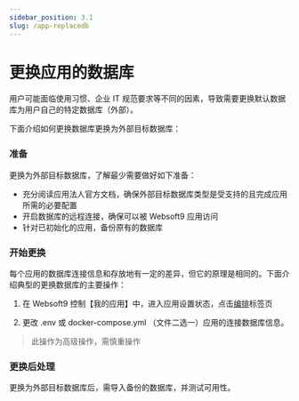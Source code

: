 ```yaml
---
sidebar_position: 3.1
slug: /app-replacedb
---
```


# 更换应用的数据库

用户可能面临使用习惯、企业 IT 规范要求等不同的因素，导致需要更换默认数据库为用户自己的特定数据库（外部）。  

下面介绍如何更换数据库更换为外部目标数据库：  

### 准备

更换为外部目标数据库，了解最少需要做好如下准备：

* 充分阅读应用法人官方文档，确保外部目标数据库类型是受支持的且完成应用所需的必要配置
* 开启数据库的远程连接，确保可以被 Websoft9 应用访问
* 针对已初始化的应用，备份原有的数据库

### 开始更换

每个应用的数据库连接信息和存放地有一定的差异，但它的原理是相同的。下面介绍典型的更换数据库的主要操作：

1. 在 Websoft9 控制【我的应用】中，进入应用设置状态，点击[编排](../quick/manageapp#reup)标签页

2. 更改 .env 或 docker-compose.yml （文件二选一）应用的连接数据库信息。

> 此操作为高级操作，需慎重操作

### 更换后处理

更换为外部目标数据库后，需导入备份的数据库，并测试可用性。  

